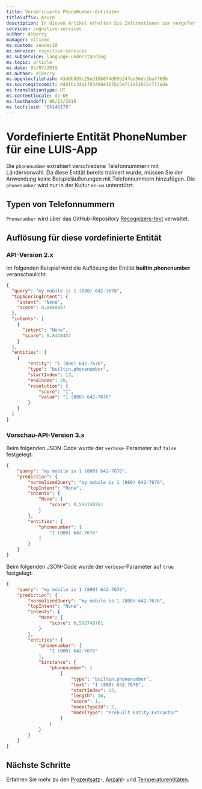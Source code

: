 ```yaml
---
title: Vordefinierte PhoneNumber-Entitäten
titleSuffix: Azure
description: In diesem Artikel erhalten Sie Informationen zur vorgefertigten Telefonnummernentität in Language Understanding Intelligent Service (LUIS).
services: cognitive-services
author: diberry
manager: nitinme
ms.custom: seodec18
ms.service: cognitive-services
ms.subservice: language-understanding
ms.topic: article
ms.date: 05/07/2019
ms.author: diberry
ms.openlocfilehash: 43d0b855c25ed10b074d99b247ee56dc2ba7769b
ms.sourcegitcommit: d4dfbc34a1f03488e1b7bc5e711a11b72c717ada
ms.translationtype: HT
ms.contentlocale: de-DE
ms.lasthandoff: 06/13/2019
ms.locfileid: "65146179"
---
```

# <a name="phone-number-prebuilt-entity-for-a-luis-app"></a>Vordefinierte Entität PhoneNumber für eine LUIS-App
Die `phonenumber` extrahiert verschiedene Telefonnummern mit Ländervorwahl. Da diese Entität bereits trainiert wurde, müssen Sie der Anwendung keine Beispieläußerungen mit Telefonnummern hinzufügen. Die `phonenumber` wird nur in der Kultur `en-us` unterstützt. 

## <a name="types-of-a-phone-number"></a>Typen von Telefonnummern
`Phonenumber` wird über das GitHub-Repository [Recognizers-text](https://github.com/Microsoft/Recognizers-Text/blob/master/Patterns/Base-PhoneNumbers.yaml) verwaltet.

## <a name="resolution-for-this-prebuilt-entity"></a>Auflösung für diese vordefinierte Entität

### <a name="api-version-2x"></a>API-Version 2.x

Im folgenden Beispiel wird die Auflösung der Entität **builtin.phonenumber** veranschaulicht.

```json
{
  "query": "my mobile is 1 (800) 642-7676",
  "topScoringIntent": {
    "intent": "None",
    "score": 0.8448457
  },
  "intents": [
    {
      "intent": "None",
      "score": 0.8448457
    }
  ],
  "entities": [
    {
        "entity": "1 (800) 642-7676",
        "type": "builtin.phonenumber",
        "startIndex": 13,
        "endIndex": 28,
        "resolution": {
            "score": "1",
            "value": "1 (800) 642-7676"
        }
    }
  ]
}
```

### <a name="preview-api-version-3x"></a>Vorschau-API-Version 3.x

Beim folgenden JSON-Code wurde der `verbose`-Parameter auf `false` festgelegt:

```json
{
    "query": "my mobile is 1 (800) 642-7676",
    "prediction": {
        "normalizedQuery": "my mobile is 1 (800) 642-7676",
        "topIntent": "None",
        "intents": {
            "None": {
                "score": 0.592748761
            }
        },
        "entities": {
            "phonenumber": [
                "1 (800) 642-7676"
            ]
        }
    }
}
```

Beim folgenden JSON-Code wurde der `verbose`-Parameter auf `true` festgelegt:

```json
{
    "query": "my mobile is 1 (800) 642-7676",
    "prediction": {
        "normalizedQuery": "my mobile is 1 (800) 642-7676",
        "topIntent": "None",
        "intents": {
            "None": {
                "score": 0.592748761
            }
        },
        "entities": {
            "phonenumber": [
                "1 (800) 642-7676"
            ],
            "$instance": {
                "phonenumber": [
                    {
                        "type": "builtin.phonenumber",
                        "text": "1 (800) 642-7676",
                        "startIndex": 13,
                        "length": 16,
                        "score": 1,
                        "modelTypeId": 2,
                        "modelType": "Prebuilt Entity Extractor"
                    }
                ]
            }
        }
    }
}
```

## <a name="next-steps"></a>Nächste Schritte

Erfahren Sie mehr zu den [Prozentsatz](luis-reference-prebuilt-percentage.md)-, [Anzahl](luis-reference-prebuilt-number.md)- und [Temperaturentitäten](luis-reference-prebuilt-temperature.md). 
